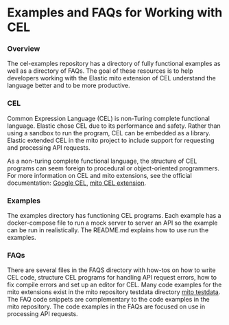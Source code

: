 # Examples and FAQs for Working with CEL

### Overview
The cel-examples repository has a directory of fully functional examples as
well as a directory of FAQs. The goal of these resources is to help developers 
working with the Elastic mito extension of CEL understand the language better 
and to be more productive. 

### CEL
Common Expression Language (CEL) is non-Turing complete functional language.
Elastic chose CEL due to its performance and safety. Rather than using a sandbox 
to run the program, CEL can be embedded as a library. Elastic extended CEL in 
the mito project to include support for requesting and processing API requests.

As a non-turing complete functional language, the structure of CEL programs can 
seem foreign to procedural or object-oriented programmers. For more information 
on CEL and mito extensions, see the official documentation:
[Google CEL](https://github.com/google/CEL-spec/blob/master/doc/langdef.md),
[mito CEL extension](https://www.elastic.co/docs/reference/beats/filebeat/filebeat-input-CEL). 

### Examples
The examples directory has functioning CEL programs. Each example has a 
docker-compose file to run a mock server to server an API so the example can
be run in realistically. The README.md explains how to use run the examples.

### FAQs
There are several files in the FAQS directory with how-tos on how to write CEL
code, structure CEL programs for handling API request errors, how to fix
compile errors and set up an editor for CEL. Many code examples for the mito
extensions exist in the mito repository testdata directory
[mito testdata](https://github.com/elastic/mito/tree/dev/testdata). The FAQ
code snippets are complementary to the code examples in the mito repository.
The code examples in the FAQs are focused on use in processing API requests.